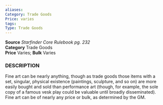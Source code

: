 ```yaml
---
aliases: 
Category: Trade Goods
Price: varies
tags: 
Type: Trade Goods
---
```

**Source** _Starfinder Core Rulebook pg. 232_  
**Category** Trade Goods  
**Price** Varies; **Bulk** Varies

### DESCRIPTION

Fine art can be nearly anything, though as trade goods those items with a set, singular, physical existence (paintings, sculpture, and so on) are more easily bought and sold than performance art (though, for example, the sole copy of a famous vesk play could be valuable until broadly disseminated). Fine art can be of nearly any price or bulk, as determined by the GM.
